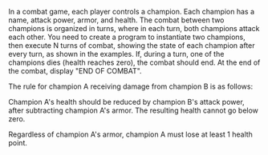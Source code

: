 In a combat game, each player controls a champion. Each champion has a name, attack power, armor, and health. The combat between two champions is organized in turns, where in each turn, both champions attack each other. You need to create a program to instantiate two champions, then execute N turns of combat, showing the state of each champion after every turn, as shown in the examples. If, during a turn, one of the champions dies (health reaches zero), the combat should end. At the end of the combat, display "END OF COMBAT".

The rule for champion A receiving damage from champion B is as follows:

Champion A's health should be reduced by champion B's attack power, after subtracting champion A's armor. The resulting health cannot go below zero.

Regardless of champion A's armor, champion A must lose at least 1 health point.
